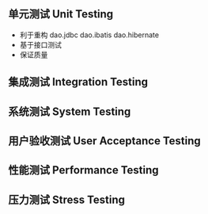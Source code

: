 ## 单元测试 Unit Testing
  
  * 利于重构 dao.jdbc  dao.ibatis  dao.hibernate
  * 基于接口测试
  * 保证质量

## 集成测试 Integration Testing

## 系统测试 System Testing

## 用户验收测试 User Acceptance Testing

## 性能测试 Performance Testing

## 压力测试 Stress Testing
